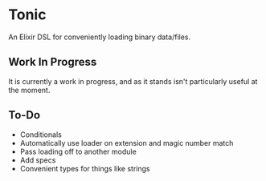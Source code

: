 Tonic
=====

An Elixir DSL for conveniently loading binary data/files.


Work In Progress
----------------

It is currently a work in progress, and as it stands isn't particularly useful at the moment.


To-Do
-----

 * Conditionals
 * Automatically use loader on extension and magic number match
 * Pass loading off to another module
 * Add specs
 * Convenient types for things like strings

